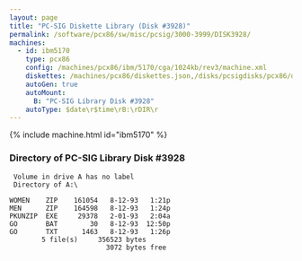 ```yaml
---
layout: page
title: "PC-SIG Diskette Library (Disk #3928)"
permalink: /software/pcx86/sw/misc/pcsig/3000-3999/DISK3928/
machines:
  - id: ibm5170
    type: pcx86
    config: /machines/pcx86/ibm/5170/cga/1024kb/rev3/machine.xml
    diskettes: /machines/pcx86/diskettes.json,/disks/pcsigdisks/pcx86/diskettes.json
    autoGen: true
    autoMount:
      B: "PC-SIG Library Disk #3928"
    autoType: $date\r$time\rB:\rDIR\r
---
```


{% include machine.html id="ibm5170" %}

### Directory of PC-SIG Library Disk #3928

     Volume in drive A has no label
     Directory of A:\

    WOMEN    ZIP    161054   8-12-93   1:21p
    MEN      ZIP    164598   8-12-93   1:24p
    PKUNZIP  EXE     29378   2-01-93   2:04a
    GO       BAT        30   8-12-93  12:50p
    GO       TXT      1463   8-12-93   1:26p
            5 file(s)     356523 bytes
                            3072 bytes free
